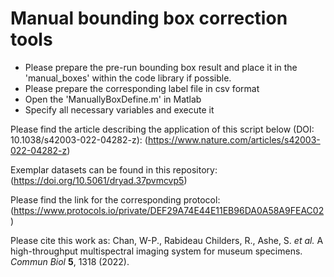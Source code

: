 # Manual bounding box correction tools
- Please prepare the pre-run bounding box result and place it in the 'manual_boxes' within the code library if possible.
- Please prepare the corresponding label file in csv format
- Open the 'ManuallyBoxDefine.m' in Matlab
- Specify all necessary variables and execute it

Please find the article describing the application of this script below (DOI: 10.1038/s42003-022-04282-z):
(https://www.nature.com/articles/s42003-022-04282-z)

Exemplar datasets can be found in this repository:
(https://doi.org/10.5061/dryad.37pvmcvp5)

Please find the link for the corresponding protocol:
(https://www.protocols.io/private/DEF29A74E44E11EB96DA0A58A9FEAC02)

Please cite this work as:
Chan, W-P., Rabideau Childers, R., Ashe, S. *et al.* A high-throughput multispectral imaging system for museum specimens. *Commun Biol* **5**, 1318 (2022).
